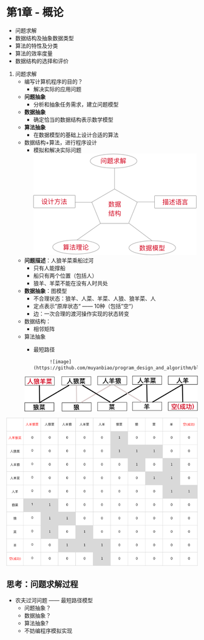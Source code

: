 # 第1章 - 概论
* 问题求解
* 数据结构及抽象数据类型
* 算法的特性及分类
* 算法的效率度量
* 数据结构的选择和评价

1. 问题求解
	* 编写计算机程序的目的？
		- 解决实际的应用问题
	- **问题抽象**
		- 分析和抽象任务需求，建立问题模型
	- **数据抽象**
		- 确定恰当的数据结构表示数学模型
	- **算法抽象**
		- 在数据模型的基础上设计合适的算法
	- 数据结构+算法，进行程序设计
		- 模拟和解决实际问题  
		![image](https://github.com/muyanbiao/program_design_and_algorithm/blob/master/data_structure/week1/Resources/data_structure_defination.png)
	* **问题描述**：人狼羊菜乘船过河
		- 只有人能撑船
		- 船只有两个位置（包括人）
		- 狼羊、羊菜不能在没有人时共处
	- **数据抽象**：图模型
		- 不合理状态：狼羊、人菜、羊菜、人狼、狼羊菜、人
		- 定点表示”原岸状态“ —— 10种（包括”空“）
		- 边：一次合理的渡河操作实现的状态转变
	- 数据结构：
		- 相邻矩阵
	- 算法抽象
		- 最短路径
					
					![image](https://github.com/muyanbiao/program_design_and_algorithm/blob/master/data_structure/week1/Resources/man_wolf_sheep_greens1.png)

	   ![image](https://github.com/muyanbiao/program_design_and_algorithm/blob/master/data_structure/week1/Resources/man_wolf_sheep_greens2.png)

![image](https://github.com/muyanbiao/program_design_and_algorithm/blob/master/data_structure/week1/Resources/man_wolf_sheep_greens3.png)

## 思考：问题求解过程
* 农夫过河问题 —— 最短路径模型
	* 问题抽象？
	* 数据抽象？
	* 算法抽象?
	* 不妨编程序模拟实现